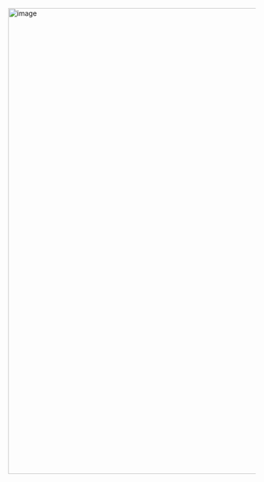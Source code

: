 <img width="681" height="948" alt="image" src="https://github.com/user-attachments/assets/58f0bdea-f3fd-4637-8c9e-459fc1281f92" />
